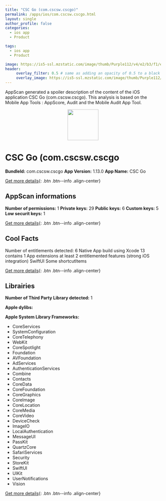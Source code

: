 ```yaml
---
title: "CSC Go (com.cscsw.cscgo)"
permalink: /apps/ios/com.cscsw.cscgo.html
layout: single
author_profile: false
categories: 
  - ios app 
  - Product 

tags: 
  - ios app 
  - Product 

image: https://is5-ssl.mzstatic.com/image/thumb/Purple112/v4/e2/b3/f1/e2b3f105-48cc-56df-da42-9606772122b2/AppIcon-1x_U007emarketing-0-7-0-85-220.png/512x512bb.jpg
header: 
     overlay_filter: 0.5 # same as adding an opacity of 0.5 to a black background
     overlay_image: https://is5-ssl.mzstatic.com/image/thumb/Purple112/v4/e2/b3/f1/e2b3f105-48cc-56df-da42-9606772122b2/AppIcon-1x_U007emarketing-0-7-0-85-220.png/512x512bb.jpg
---
```

AppScan generated a spoiler description of the content of the iOS application CSC Go (com.cscsw.cscgo). This analysis is based on the Mobile App Tools : AppScore, Audit and the Mobile Audit App Tool.

  
  
<div style="text-align: center;"><img src="https://is5-ssl.mzstatic.com/image/thumb/Purple112/v4/e2/b3/f1/e2b3f105-48cc-56df-da42-9606772122b2/AppIcon-1x_U007emarketing-0-7-0-85-220.png/512x512bb.jpg" width="100" height="100"></div>  
  
# CSC Go (com.cscsw.cscgo

**BundleId:** com.cscsw.cscgo
**App Version:** 1.13.0
**App Name:** CSC Go


[Get more details](/pricing.html){: .btn .btn--info .align-center}  
  
## AppScan informations 

**Number of permissions:** 1
**Private keys:** 29
**Public keys:** 6
**Custom keys:** 5
**Low securit keys:** 1
  
[Get more details](/pricing.html){: .btn .btn--info .align-center}

## Cool Facts

Number of entitlements detected: 6
Native App
build using Xcode 13
contains 1 App extensions
at least 2 entitlemented features (strong iOS integration)
SwiftUI
Some shortcutItems 
  
[Get more details](/pricing.html){: .btn .btn--info .align-center}

## Librairies 
**Number of Third Party Library detected:** 1

**Apple dylibs:**


**Apple System Library Frameworks:**
- CoreServices
- SystemConfiguration
- CoreTelephony
- WebKit
- CoreSpotlight
- Foundation
- AVFoundation
- AdServices
- AuthenticationServices
- Combine
- Contacts
- CoreData
- CoreFoundation
- CoreGraphics
- CoreImage
- CoreLocation
- CoreMedia
- CoreVideo
- DeviceCheck
- ImageIO
- LocalAuthentication
- MessageUI
- PassKit
- QuartzCore
- SafariServices
- Security
- StoreKit
- SwiftUI
- UIKit
- UserNotifications
- Vision


  
[Get more details](/pricing.html){: .btn .btn--info .align-center}

